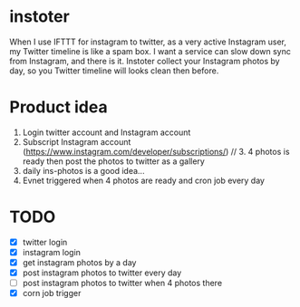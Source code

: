 # instoter
When I use IFTTT for instagram to twitter, as a very active Instagram user, my Twitter timeline is like a spam box. I want a service can slow down sync from Instagram, and there is it. Instoter collect your Instagram photos by day, so you Twitter timeline will looks clean then before.

# Product idea
1. Login twitter account and Instagram account
2. Subscript Instagram account (https://www.instagram.com/developer/subscriptions/)
// 3. 4 photos is ready then post the photos to twitter as a gallery
4. daily ins-photos is a good idea...
5. Evnet triggered when 4 photos are ready and cron job every day

# TODO
- [x] twitter login
- [x] instagram login
- [x] get instagram photos by a day
- [x] post instagram photos to twitter every day
- [ ] post instagram photos to twitter when 4 photos there
- [x] corn job trigger 
